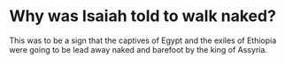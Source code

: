 # Why was Isaiah told to walk naked?

This was to be a sign that the captives of Egypt and the exiles of Ethiopia were going to be lead away naked and barefoot by the king of Assyria.
